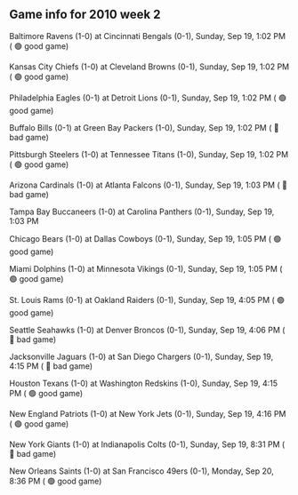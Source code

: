 ## Game info for 2010 week 2
Baltimore Ravens (1-0) at Cincinnati Bengals (0-1), Sunday, Sep 19, 1:02 PM (	:green_circle: good game)

Kansas City Chiefs (1-0) at Cleveland Browns (0-1), Sunday, Sep 19, 1:02 PM (	:green_circle: good game)

Philadelphia Eagles (0-1) at Detroit Lions (0-1), Sunday, Sep 19, 1:02 PM (	:green_circle: good game)

Buffalo Bills (0-1) at Green Bay Packers (1-0), Sunday, Sep 19, 1:02 PM (	:red_circle: bad game)

Pittsburgh Steelers (1-0) at Tennessee Titans (1-0), Sunday, Sep 19, 1:02 PM (	:green_circle: good game)

Arizona Cardinals (1-0) at Atlanta Falcons (0-1), Sunday, Sep 19, 1:03 PM (	:red_circle: bad game)

Tampa Bay Buccaneers (1-0) at Carolina Panthers (0-1), Sunday, Sep 19, 1:03 PM

Chicago Bears (1-0) at Dallas Cowboys (0-1), Sunday, Sep 19, 1:05 PM (	:green_circle: good game)

Miami Dolphins (1-0) at Minnesota Vikings (0-1), Sunday, Sep 19, 1:05 PM (	:green_circle: good game)



St. Louis Rams (0-1) at Oakland Raiders (0-1), Sunday, Sep 19, 4:05 PM (	:green_circle: good game)

Seattle Seahawks (1-0) at Denver Broncos (0-1), Sunday, Sep 19, 4:06 PM (	:red_circle: bad game)

Jacksonville Jaguars (1-0) at San Diego Chargers (0-1), Sunday, Sep 19, 4:15 PM (	:red_circle: bad game)

Houston Texans (1-0) at Washington Redskins (1-0), Sunday, Sep 19, 4:15 PM (	:green_circle: good game)

New England Patriots (1-0) at New York Jets (0-1), Sunday, Sep 19, 4:16 PM (	:green_circle: good game)



New York Giants (1-0) at Indianapolis Colts (0-1), Sunday, Sep 19, 8:31 PM (	:red_circle: bad game)



New Orleans Saints (1-0) at San Francisco 49ers (0-1), Monday, Sep 20, 8:36 PM (	:green_circle: good game)

